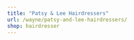 ```yaml
---
title: "Patsy & Lee Hairdressers"
url: /wayne/patsy-and-lee-hairdressers/
shop: hairdresser
---
```

